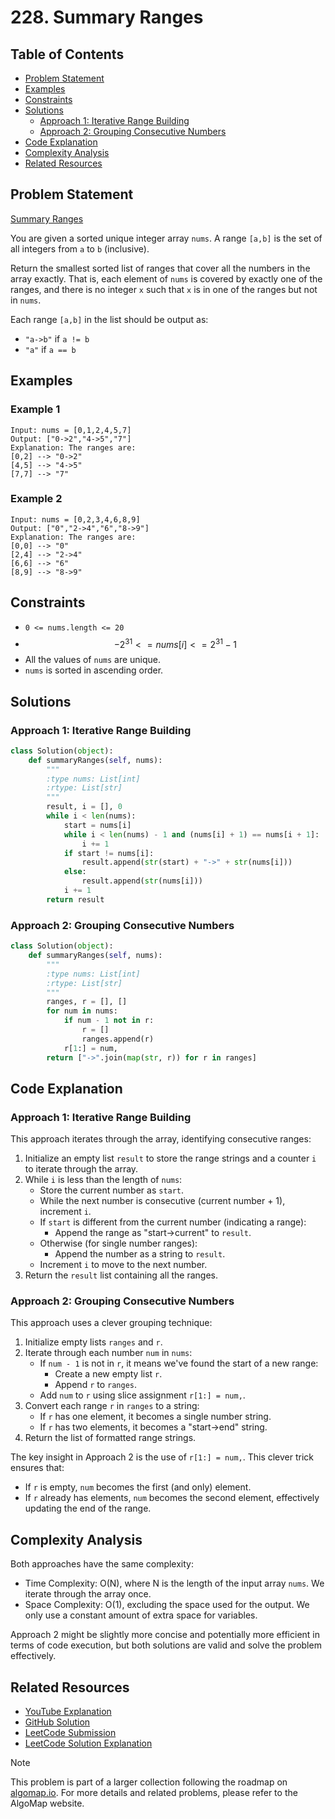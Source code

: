 # 228. Summary Ranges

## Table of Contents

- [Problem Statement](#problem-statement)
- [Examples](#examples)
- [Constraints](#constraints)
- [Solutions](#solutions)
  - [Approach 1: Iterative Range Building](#approach-1-iterative-range-building)
  - [Approach 2: Grouping Consecutive Numbers](#approach-2-grouping-consecutive-numbers)
- [Code Explanation](#code-explanation)
- [Complexity Analysis](#complexity-analysis)
- [Related Resources](#related-resources)

## Problem Statement

[Summary Ranges](https://leetcode.com/problems/summary-ranges/)

You are given a sorted unique integer array `nums`. A range `[a,b]` is the set of all integers from `a` to `b` (inclusive).

Return the smallest sorted list of ranges that cover all the numbers in the array exactly. That is, each element of `nums` is covered by exactly one of the ranges, and there is no integer `x` such that `x` is in one of the ranges but not in `nums`.

Each range `[a,b]` in the list should be output as:

- `"a->b"` if `a != b`
- `"a"` if `a == b`

## Examples

### Example 1

```
Input: nums = [0,1,2,4,5,7]
Output: ["0->2","4->5","7"]
Explanation: The ranges are:
[0,2] --> "0->2"
[4,5] --> "4->5"
[7,7] --> "7"
```

### Example 2

```
Input: nums = [0,2,3,4,6,8,9]
Output: ["0","2->4","6","8->9"]
Explanation: The ranges are:
[0,0] --> "0"
[2,4] --> "2->4"
[6,6] --> "6"
[8,9] --> "8->9"
```

## Constraints

- `0 <= nums.length <= 20`
- $$-2^{31} <= nums[i] <= 2^{31} - 1$$
- All the values of `nums` are unique.
- `nums` is sorted in ascending order.

## Solutions

### Approach 1: Iterative Range Building

```python
class Solution(object):
    def summaryRanges(self, nums):
        """
        :type nums: List[int]
        :rtype: List[str]
        """
        result, i = [], 0
        while i < len(nums):
            start = nums[i]
            while i < len(nums) - 1 and (nums[i] + 1) == nums[i + 1]:
                i += 1
            if start != nums[i]:
                result.append(str(start) + "->" + str(nums[i]))
            else:
                result.append(str(nums[i]))
            i += 1
        return result
```

### Approach 2: Grouping Consecutive Numbers

```python
class Solution(object):
    def summaryRanges(self, nums):
        """
        :type nums: List[int]
        :rtype: List[str]
        """
        ranges, r = [], []
        for num in nums:
            if num - 1 not in r:
                r = []
                ranges.append(r)
            r[1:] = num,
        return ["->".join(map(str, r)) for r in ranges]
```

## Code Explanation

### Approach 1: Iterative Range Building

This approach iterates through the array, identifying consecutive ranges:

1. Initialize an empty list `result` to store the range strings and a counter `i` to iterate through the array.
2. While `i` is less than the length of `nums`:
   - Store the current number as `start`.
   - While the next number is consecutive (current number + 1), increment `i`.
   - If `start` is different from the current number (indicating a range):
     - Append the range as "start->current" to `result`.
   - Otherwise (for single number ranges):
     - Append the number as a string to `result`.
   - Increment `i` to move to the next number.
3. Return the `result` list containing all the ranges.

### Approach 2: Grouping Consecutive Numbers

This approach uses a clever grouping technique:

1. Initialize empty lists `ranges` and `r`.
2. Iterate through each number `num` in `nums`:
   - If `num - 1` is not in `r`, it means we've found the start of a new range:
     - Create a new empty list `r`.
     - Append `r` to `ranges`.
   - Add `num` to `r` using slice assignment `r[1:] = num,`.
3. Convert each range `r` in `ranges` to a string:
   - If `r` has one element, it becomes a single number string.
   - If `r` has two elements, it becomes a "start->end" string.
4. Return the list of formatted range strings.

The key insight in Approach 2 is the use of `r[1:] = num,`. This clever trick ensures that:

- If `r` is empty, `num` becomes the first (and only) element.
- If `r` already has elements, `num` becomes the second element, effectively updating the end of the range.

## Complexity Analysis

Both approaches have the same complexity:

- Time Complexity: O(N), where N is the length of the input array `nums`. We iterate through the array once.
- Space Complexity: O(1), excluding the space used for the output. We only use a constant amount of extra space for variables.

Approach 2 might be slightly more concise and potentially more efficient in terms of code execution, but both solutions are valid and solve the problem effectively.

## Related Resources

- [YouTube Explanation](https://youtu.be/ZHJDwbfqoa8?si=HFic_okEDILM88DC)
- [GitHub Solution](https://github.com/gahogg/Leetcode-Solutions/tree/main/Summary%20Ranges%20-%20Leetcode%20228)
- [LeetCode Submission](https://leetcode.com/submissions/detail/1397595464/)
- [LeetCode Solution Explanation](https://leetcode.com/problems/summary-ranges/solutions/5816924/solution)

> [!NOTE]
> This problem is part of a larger collection following the roadmap on [algomap.io](https://algomap.io/). For more details and related problems, please refer to the AlgoMap website.
